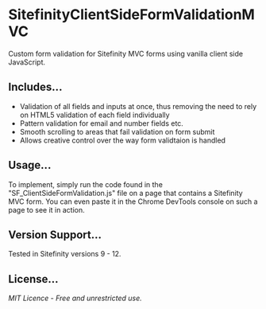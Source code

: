 # SitefinityClientSideFormValidationMVC
Custom form validation for Sitefinity MVC forms using vanilla client side JavaScript.

## Includes...

* Validation of all fields and inputs at once, thus removing the need to rely on HTML5 validation of each field individually
* Pattern validation for email and number fields etc.
* Smooth scrolling to areas that fail validation on form submit
* Allows creative control over the way form validtaion is handled

## Usage...

To implement, simply run the code found in the "SF_ClientSideFormValidation.js" file on a page that contains a Sitefinity MVC form. You can even paste it in the Chrome DevTools console on such a page to see it in action.

## Version Support...

Tested in Sitefinity versions 9 - 12.

## License...

*MIT Licence - Free and unrestricted use.*
